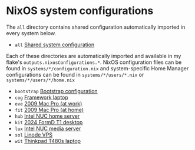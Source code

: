 # NixOS system configurations

The `all` directory contains shared configuration automatically imported in every system below. 

- `all` [Shared system configuration](https://github.com/suderman/nixos/tree/main/systems/all)

Each of these directories are automatically imported and available in my
flake's `outputs.nixosConfigurations.*`. NixOS configuration files can be found in
`systems/*/configuration.nix` and system-specific Home Manager configurations can be found in 
`systems/*/users/*.nix` or `systems/*/users/*/home.nix`

- `bootstrap` [Bootstrap configuration](https://github.com/suderman/nixos/tree/main/systems/bootstrap)
- `cog` [Framework laptop](https://github.com/suderman/nixos/tree/main/systems/cog)
- `eve` [2009 Mac Pro (at work)](https://github.com/suderman/nixos/tree/main/systems/eve)
- `fit` [2009 Mac Pro (at home)](https://github.com/suderman/nixos/tree/main/systems/fit) 
- `hub` [Intel NUC home server](https://github.com/suderman/nixos/tree/main/systems/hub)
- `kit` [2024 FormD T1 desktop](https://github.com/suderman/nixos/tree/main/systems/kit)
- `lux` [Intel NUC media server](https://github.com/suderman/nixos/tree/main/systems/lux)  
- `sol` [Linode VPS](https://github.com/suderman/nixos/tree/main/systems/sol)
- `wit` [Thinkpad T480s laptop](https://github.com/suderman/nixos/tree/main/systems/wit)
